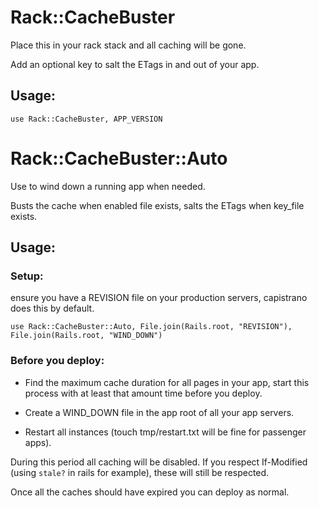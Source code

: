 # Rack::CacheBuster

Place this in your rack stack and all caching will be gone.

Add an optional key to salt the ETags in and out of your app.

## Usage:
    use Rack::CacheBuster, APP_VERSION

# Rack::CacheBuster::Auto

Use to wind down a running app when needed.

Busts the cache when enabled file exists, salts the ETags when key_file exists.

## Usage:

### Setup:

ensure you have a REVISION file on your production servers, capistrano does this by default.

    use Rack::CacheBuster::Auto, File.join(Rails.root, "REVISION"), File.join(Rails.root, "WIND_DOWN")

### Before you deploy:

* Find the maximum cache duration for all pages in your app, start this process with at least that amount time before you deploy.

* Create a WIND_DOWN file in the app root of all your app servers.

* Restart all instances (touch tmp/restart.txt will be fine for passenger apps).

During this period all caching will be disabled. If you respect If-Modified (using `stale?` in rails for example), these will still be respected.

Once all the caches should have expired you can deploy as normal.